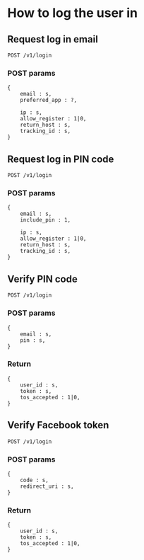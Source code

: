 # How to log the user in

## Request log in email

    POST /v1/login

### POST params

    {
        email : s,
        preferred_app : ?,

        ip : s,
        allow_register : 1|0,
        return_host : s,
        tracking_id : s,
    }

## Request log in PIN code

    POST /v1/login

### POST params

    {
        email : s,
        include_pin : 1,

        ip : s,
        allow_register : 1|0,
        return_host : s,
        tracking_id : s,
    }


## Verify PIN code

    POST /v1/login

### POST params

    {
        email : s,
        pin : s,
    }

### Return

    {
        user_id : s,
        token : s,
        tos_accepted : 1|0,
    }

## Verify Facebook token

    POST /v1/login

### POST params

    {
        code : s,
        redirect_uri : s,
    }

### Return

    {
        user_id : s,
        token : s,
        tos_accepted : 1|0,
    }


